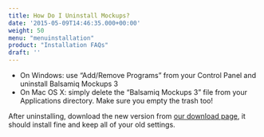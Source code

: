 ```yaml
---
title: How Do I Uninstall Mockups?
date: '2015-05-09T14:46:35.000+00:00'
weight: 50
menu: "menuinstallation"
product: "Installation FAQs"
draft: ''
---
```

*   On Windows: use “Add/Remove Programs” from your Control Panel and uninstall Balsamiq Mockups 3
*   On Mac OS X: simply delete the “Balsamiq Mockups 3” file from your Applications directory. Make sure you empty the trash too!

After uninstalling, download the new version from [our download page](https://balsamiq.com/download/), it should install fine and keep all of your old settings.
